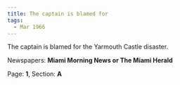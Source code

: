 ```yaml
---  
title: The captain is blamed for  
tags:  
  - Mar 1966  
---  
```

  
The captain is blamed for the Yarmouth Castle disaster.  
  
Newspapers: **Miami Morning News or The Miami Herald**  
  
Page: **1**, Section: **A** 

